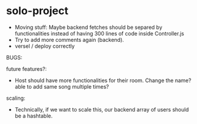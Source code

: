 # solo-project

- Moving stuff: Maybe backend fetches should be separed by functionalities instead of having 300 lines of code inside Controller.js
- Try to add more comments again (backend).
- versel / deploy correctly

BUGS:

future features?:
- Host should have more functionalities for their room. Change the name? able to add same song multiple times?


scaling:
- Technically, if we want to scale this, our backend array of users should be a hashtable.

